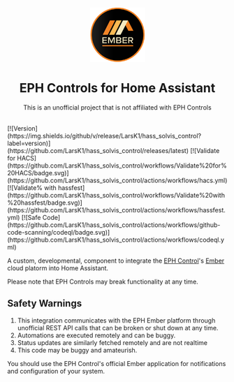 <p align="center"><img src="https://github.com/greywold/ephember/blob/main/eph_ember.png" width="125"></a>
<h1 align="center">EPH Controls for Home Assistant</h1>
<p align="center">This is an unofficial project that is not affiliated with EPH Controls</p>
<br />
[![Version](https://img.shields.io/github/v/release/LarsK1/hass_solvis_control?label=version)](https://github.com/LarsK1/hass_solvis_control/releases/latest)
[![Validate for HACS](https://github.com/LarsK1/hass_solvis_control/workflows/Validate%20for%20HACS/badge.svg)](https://github.com/LarsK1/hass_solvis_control/actions/workflows/hacs.yml)
[![Validate% with hassfest](https://github.com/LarsK1/hass_solvis_control/workflows/Validate%20with%20hassfest/badge.svg)](https://github.com/LarsK1/hass_solvis_control/actions/workflows/hassfest.yml)
[![Safe Code](https://github.com/LarsK1/hass_solvis_control/actions/workflows/github-code-scanning/codeql/badge.svg)](https://github.com/LarsK1/hass_solvis_control/actions/workflows/codeql.yml)


A custom, developmental, component to integrate the [EPH Control](https://www.ephcontrols.com/)'s [Ember](https://www.ephcontrols.com/range/gateway/) cloud platorm into Home Assistant.

Please note that EPH Controls may break functionality at any time.

## Safety Warnings

1. This integration communicates with the EPH Ember platform through unofficial REST API calls that can be broken or shut down at any time.
2. Automations are executed remotely and can be buggy.
3. Status updates are similarly fetched remotely and are not realtime
4. This code may be buggy and amateurish.

You should use the EPH Control's official Ember application for notifications and configuration of your system.
